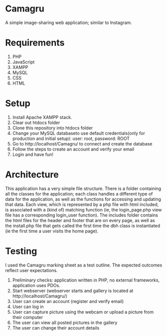  <h1>Camagru</h1>
 A simple image-sharing web application; similar to Instagram.
 
 <h1>Requirements</h1>

 <ol>
  <li>PHP</li>
  <li>JavaScript</li>
  <li>XAMPP</li>
  <li>MySQL</li>
  <li>CSS</li>
  <li>HTML</li>
</ol>
  <h1>Setup</h1>
 <ol>
   <li>Install Apache XAMPP stack.</li>
   <li>Clear out htdocs folder</li>
   <li>Clone this repository into htdocs folder</li>
   <li>Change your MySQL databaseto use default credentials(only for production and initial setup): user: root, password: ROOT</li>
   <li>Go to http://localhost/Camagru/ to connect and create the database</li>
   <li>Follow the steps to create an account and verify your email</li>
   <li>Login and have fun!</li>
 </ol>

 <h1>Architecture</h1>
 This application has a very simple file structure. There is a folder containing all the classes for the application; each class handles a different type of data for the application, as well as the functions for accessing and updating that data. Each view, which is represented by a php file with html included, is associated with a (kind of) matching function (ie, the login_page.php view file has a corresponding login_user function). The includes folder contains the html files for the header and footer that are on every page, as well as the install.php file that gets called the first time the dbh class is instantiated (ie the first time a user visits the home page).
 
 <h1>Testing</h1>
 I used the Camagru marking sheet as a test outline. The expected outcomes reflect user expectations. 
 <ol>
   <li>Preliminary checks: application written in PHP, no external frameworks, application uses PDOs.</li>
   <li>Start webserver (webserver starts and gallery is located at http://localhost/Camagru/)</li>
   <li>User can create an account (register and verify email)</li>
   <li>User can log in </li>
   <li>User can capture picture using the webcam or upload a picture from their computer</li>
   <li>The user can view all posted pictures in the gallery</li>
   <li>The user can change their account details</li>
  </ol>


 
